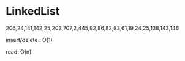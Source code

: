 # LinkedList

206,24,141,142,25,203,707,2,445,92,86,82,83,61,19,24,25,138,143,146



insert/delete : O\(1\)

read: O\(n\)

